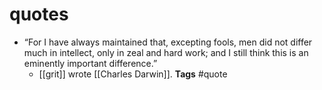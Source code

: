 # quotes

- “For I have always maintained that, excepting fools, men did not differ much in intellect, only in zeal and hard work; and I still think this is an eminently important difference.”
  -  [[grit]] wrote [[Charles Darwin]]. **Tags** #quote
